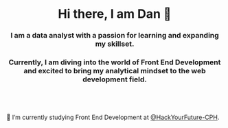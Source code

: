 # <div style="text-align: center">Hi there, I am Dan 👋 </div>


###  <div style="text-align: center"> I am a data analyst with a passion for learning and expanding my skillset.</div>
### <div style="text-align: center">Currently, I am diving into the world of Front End Development and excited to bring my analytical mindset to the web development field. </div>
# 

<br>


🌱 I’m currently studying Front End Development at [@HackYourFuture-CPH](https://github.com/HackYourFuture-CPH).
